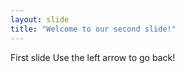 ```yaml
---
layout: slide
title: "Welcome to our second slide!"
---
```

First slide
Use the left arrow to go back!
